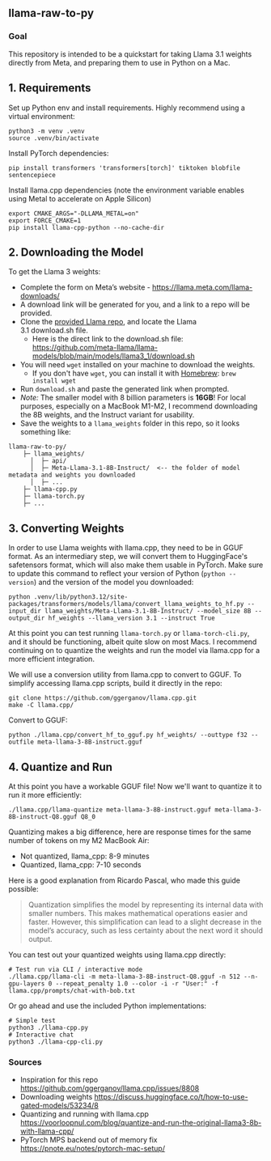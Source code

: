 ## llama-raw-to-py

### Goal

This repository is intended to be a quickstart for taking Llama 3.1 weights directly from Meta, and preparing them to use in Python on a Mac.

## 1. Requirements

Set up Python env and install requirements. Highly recommend using a virtual environment:
```
python3 -m venv .venv
source .venv/bin/activate
```

Install PyTorch dependencies:
```
pip install transformers 'transformers[torch]' tiktoken blobfile sentencepiece
```

Install llama.cpp dependencies (note the environment variable enables using Metal to accelerate on Apple Silicon)
```
export CMAKE_ARGS="-DLLAMA_METAL=on"
export FORCE_CMAKE=1
pip install llama-cpp-python --no-cache-dir
```

## 2. Downloading the Model

To get the Llama 3 weights:
- Complete the form on Meta’s website - https://llama.meta.com/llama-downloads/
- A download link will be generated for you, and a link to a repo will be provided.
- Clone the [provided Llama repo](https://github.com/meta-llama/llama-models/blob/main/README.md), and locate the Llama 3.1 download.sh file.
  - Here is the direct link to the download.sh file: https://github.com/meta-llama/llama-models/blob/main/models/llama3_1/download.sh
- You will need `wget` installed on your machine to download the weights.
  - If you don't have `wget`, you can install it with [Homebrew](https://brew.sh/): `brew install wget`
- Run `download.sh` and paste the generated link when prompted.
- *Note:* The smaller model with 8 billion parameters is **16GB**! For local purposes, especially on a MacBook M1-M2, I recommend downloading the 8B weights, and the Instruct variant for usability.
- Save the weights to a `llama_weights` folder in this repo, so it looks something like:
```
llama-raw-to-py/
    ├─ llama_weights/
      │  ├─ api/
      │  ├─ Meta-Llama-3.1-8B-Instruct/  <-- the folder of model metadata and weights you downloaded
      │  ├─ ...
    ├─ llama-cpp.py
    ├─ llama-torch.py
    ├─ ...
```

## 3. Converting Weights

In order to use Llama weights with llama.cpp, they need to be in GGUF format. As an intermediary step, we will convert them to HuggingFace's safetensors format, which will also make them usable in PyTorch. Make sure to update this command to reflect your version of Python (`python --version`) and the version of the model you downloaded:

```
python .venv/lib/python3.12/site-packages/transformers/models/llama/convert_llama_weights_to_hf.py --input_dir llama_weights/Meta-Llama-3.1-8B-Instruct/ --model_size 8B --output_dir hf_weights --llama_version 3.1 --instruct True
```

At this point you can test running `llama-torch.py` or `llama-torch-cli.py`, and it should be functioning, albeit quite slow on most Macs. I recommend continuing on to quantize the weights and run the model via llama.cpp for a more efficient integration.

We will use a conversion utility from llama.cpp to convert to GGUF. To simplify accessing llama.cpp scripts, build it directly in the repo:
```
git clone https://github.com/ggerganov/llama.cpp.git
make -C llama.cpp/
```

Convert to GGUF:
```
python ./llama.cpp/convert_hf_to_gguf.py hf_weights/ --outtype f32 --outfile meta-llama-3-8B-instruct.gguf
```

## 4. Quantize and Run

At this point you have a workable GGUF file! Now we'll want to quantize it to run it more efficiently:
```
./llama.cpp/llama-quantize meta-llama-3-8B-instruct.gguf meta-llama-3-8B-instruct-Q8.gguf Q8_0
```
Quantizing makes a big difference, here are response times for the same number of tokens on my M2 MacBook Air:
- Not quantized, llama_cpp: 8-9 minutes
- Quantized, llama_cpp: 7-10 seconds

Here is a good explanation from Ricardo Pascal, who made this guide possible:
> Quantization simplifies the model by representing its internal data with smaller numbers. This makes mathematical operations easier and faster. However, this simplification can lead to a slight decrease in the model’s accuracy, such as less certainty about the next word it should output.

You can test out your quantized weights using llama.cpp directly:
```
# Test run via CLI / interactive mode
./llama.cpp/llama-cli -m meta-llama-3-8B-instruct-Q8.gguf -n 512 --n-gpu-layers 0 --repeat_penalty 1.0 --color -i -r "User:" -f llama.cpp/prompts/chat-with-bob.txt
```

Or go ahead and use the included Python implementations:
```
# Simple test
python3 ./llama-cpp.py
# Interactive chat
python3 ./llama-cpp-cli.py
```

### Sources

- Inspiration for this repo https://github.com/ggerganov/llama.cpp/issues/8808
- Downloading weights https://discuss.huggingface.co/t/how-to-use-gated-models/53234/8
- Quantizing and running with llama.cpp https://voorloopnul.com/blog/quantize-and-run-the-original-llama3-8b-with-llama-cpp/
- PyTorch MPS backend out of memory fix https://pnote.eu/notes/pytorch-mac-setup/
